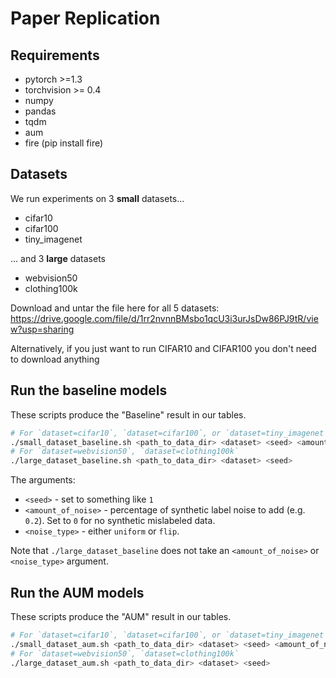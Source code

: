 # Paper Replication

## Requirements
- pytorch >=1.3
- torchvision >= 0.4
- numpy
- pandas
- tqdm
- aum
- fire (pip install fire)

## Datasets

We run experiments on 3 **small** datasets...
- cifar10
- cifar100
- tiny_imagenet

... and 3 **large** datasets
- webvision50
- clothing100k

Download and untar the file here for all 5 datasets:
https://drive.google.com/file/d/1rr2nvnnBMsbo1qcU3i3urJsDw86PJ9tR/view?usp=sharing

Alternatively, if you just want to run CIFAR10 and CIFAR100 you don't need to download anything

## Run the baseline models
These scripts produce the "Baseline" result in our tables.

```sh
# For `dataset=cifar10`, `dataset=cifar100`, or `dataset=tiny_imagenet`
./small_dataset_baseline.sh <path_to_data_dir> <dataset> <seed> <amount_of_noise> <noise_type>
# For `dataset=webvision50`, `dataset=clothing100k`
./large_dataset_baseline.sh <path_to_data_dir> <dataset> <seed>
```

The arguments:
- `<seed>` - set to something like `1`
- `<amount_of_noise>` - percentage of synthetic label noise to add (e.g. `0.2`). Set to `0` for no synthetic mislabeled data.
- `<noise_type>` - either `uniform` or `flip`.

Note that `./large_dataset_baseline` does not take an `<amount_of_noise>` or `<noise_type>` argument.

## Run the AUM models
These scripts produce the "AUM" result in our tables.

```sh
# For `dataset=cifar10`, `dataset=cifar100`, or `dataset=tiny_imagenet`
./small_dataset_aum.sh <path_to_data_dir> <dataset> <seed> <amount_of_noise> <noise_type>
# For `dataset=webvision50`, `dataset=clothing100k`
./large_dataset_aum.sh <path_to_data_dir> <dataset> <seed>
```
